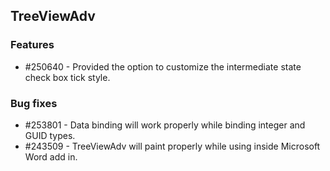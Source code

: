 ## TreeViewAdv

### Features

* \#250640 - Provided the option to customize the intermediate state check box tick style.

### Bug fixes

* \#253801 - Data binding will work properly while binding integer and GUID types.
* \#243509 - TreeViewAdv will paint properly while using inside Microsoft Word add in.
